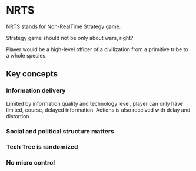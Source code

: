# NRTS

NRTS stands for Non-RealTime Strategy game.

Strategy game should not be only about wars, right?

Player would be a high-level officer of a civilization from a primitive tribe to a whole species.


## Key concepts


### Information delivery
Limited by information quality and technology level, player can only have limited, course, delayed information. Actions is also received with delay and distortion.

### Social and political structure matters

### Tech Tree is randomized

### No micro control



